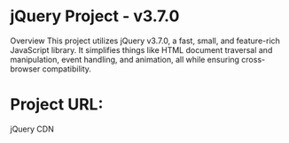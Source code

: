 <h1>jQuery Project - v3.7.0</h1>
Overview
This project utilizes jQuery v3.7.0, a fast, small, and feature-rich JavaScript library. It simplifies things like HTML document traversal and manipulation, event handling, and animation, all while ensuring cross-browser compatibility.

<h1>Project URL:</h1>
jQuery CDN
